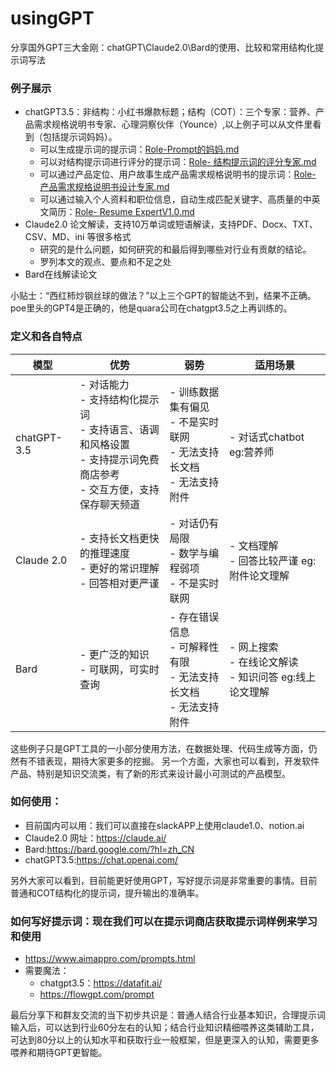 # usingGPT
分享国外GPT三大金刚：chatGPT\Claude2.0\Bard的使用、比较和常用结构化提示词写法

### 例子展示
- chatGPT3.5：非结构：小红书爆款标题；结构（COT）：三个专家：营养、产品需求规格说明书专家、心理洞察伙伴（Younce）,以上例子可以从文件里看到（包括提示词妈妈）。
    - 可以生成提示词的提示词：[Role-Prompt的妈妈.md](https://github.com/pingdior/usingGPT/blob/main/Role-Prompt%E7%9A%84%E5%A6%88%E5%A6%88.md)
    - 可以对结构提示词进行评分的提示词：[Role- 结构提示词的评分专家.md](https://github.com/pingdior/usingGPT/blob/main/Role-%20%E4%BA%A7%E5%93%81%E9%9C%80%E6%B1%82%E8%A7%84%E6%A0%BC%E8%AF%B4%E6%98%8E%E4%B9%A6%E8%AE%BE%E8%AE%A1%E4%B8%93%E5%AE%B6.md)
    - 可以通过产品定位、用户故事生成产品需求规格说明书的提示词：[Role- 产品需求规格说明书设计专家.md](https://github.com/pingdior/usingGPT/blob/main/Role-%20%E4%BA%A7%E5%93%81%E9%9C%80%E6%B1%82%E8%A7%84%E6%A0%BC%E8%AF%B4%E6%98%8E%E4%B9%A6%E8%AE%BE%E8%AE%A1%E4%B8%93%E5%AE%B6.md)
    - 可以通过输入个人资料和职位信息，自动生成匹配关键字、高质量的中英文简历：[Role- Resume ExpertV1.0.md](https://github.com/pingdior/usingGPT/blob/main/Role-%20Resume%20ExpertV1.0.md)
- Claude2.0 论文解读，支持10万单词或短语解读，支持PDF、Docx、TXT、CSV、MD、ini 等很多格式
    - 研究的是什么问题，如何研究的和最后得到哪些对行业有贡献的结论。
    - 罗列本文的观点、要点和不足之处
- Bard在线解读论文

小贴士：“西红柿炒钢丝球的做法？”以上三个GPT的智能达不到，结果不正确。poe里头的GPT4是正确的，他是quara公司在chatgpt3.5之上再训练的。

### 定义和各自特点
| 模型 | 优势 | 弱势 |  适用场景 |
| --- |  --- | --- | --- |
| chatGPT-3.5 | - 对话能力<br>- 支持结构化提示词<br>- 支持语言、语调和风格设置<br>- 支持提示词免费商店参考<br>- 交互方便，支持保存聊天频道 | - 训练数据集有偏见<br>- 不是实时联网<br>- 无法支持长文档<br>- 无法支持附件 | - 对话式chatbot eg:营养师 |
| Claude 2.0 | - 支持长文档更快的推理速度<br>- 更好的常识理解<br>- 回答相对更严谨 | - 对话仍有局限<br>- 数学与编程弱项<br>- 不是实时联网 | - 文档理解<br>- 回答比较严谨 eg:附件论文理解 |
| Bard | - 更广泛的知识<br>- 可联网，可实时查询 | - 存在错误信息<br>- 可解释性有限<br>- 无法支持长文档<br>- 无法支持附件 | - 网上搜索<br>- 在线论文解读<br>- 知识问答 eg:线上论文理解 |

这些例子只是GPT工具的一小部分使用方法，在数据处理、代码生成等方面，仍然有不错表现，期待大家更多的挖掘。
另一个方面，大家也可以看到，开发软件产品、特别是知识交流类，有了新的形式来设计最小可测试的产品模型。

### 如何使用：
- 目前国内可以用：我们可以直接在slackAPP上使用claude1.0、notion.ai
- Claude2.0 网址：https://claude.ai/
- Bard:https://bard.google.com/?hl=zh_CN
- chatGPT3.5:https://chat.openai.com/

另外大家可以看到，目前能更好使用GPT，写好提示词是非常重要的事情。目前普通和COT结构化的提示词，提升输出的准确率。

### 如何写好提示词：现在我们可以在提示词商店获取提示词样例来学习和使用
- https://www.aimappro.com/prompts.html
- 需要魔法：
    - chatgpt3.5：https://datafit.ai/
    - https://flowgpt.com/prompt

最后分享下和群友交流的当下初步共识是：普通人结合行业基本知识，合理提示词输入后，可以达到行业60分左右的认知；结合行业知识精细喂养这类辅助工具，可达到80分以上的认知水平和获取行业一般框架，但是更深入的认知，需要更多喂养和期待GPT更智能。
